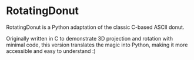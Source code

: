 # RotatingDonut

RotatingDonut is a Python adaptation of the classic C-based ASCII donut. 

Originally written in C to demonstrate 3D projection and rotation with minimal code, this version translates the magic into Python, making it more accessible and easy to understand :)
